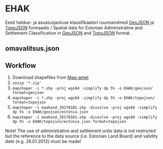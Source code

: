 # EHAK

Eesti haldus- ja asustusjaotuse klassifikaatori ruumiandmed [GeoJSON](http://geojson.org/) ja [TopoJSON](https://github.com/topojson/topojson) formaadis / Spatial data for Estonian Administrative and Settlement Classification in [GeoJSON](http://geojson.org/) and [TopoJSON](https://github.com/topojson/topojson) format.

## omavalitsus.json

<script src="https://embed.github.com/view/geojson/buildig/EHAK/master/topojson/omavalitsus.json"></script>

## Workflow

1. Download shapefiles from [Maa-amet](http://geoportaal.maaamet.ee/eng/Maps-and-Data/Administrative-and-Settlement-Division-p312.html)
2. `unzip '*.zip'`
3. `mapshaper -i *.shp -proj wgs84 -simplify dp 5% -o EHAK/geojson/ format=geojson`
4. `mapshaper -i *.shp -proj wgs84 -simplify dp 5% -o EHAK/topojson/ format=topojson`
5. `mapshaper -i maakond_20170101.shp -dissolve -proj wgs84 -simplify dp 5% -o EHAK/geojson/estonia.json`
6. `mapshaper -i maakond_20170101.shp -dissolve -proj wgs84 -simplify dp 5% -o EHAK/topojson/estonia.json format=topojson`

Note! The use of administrative and settlement units data is not restricted but the reference to the data source (i.e. Estonian Land Board) and validity date (e.g. 26.01.2012) must be made!
